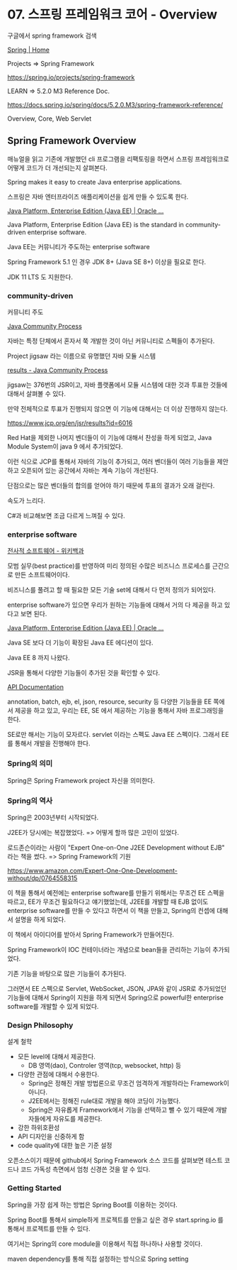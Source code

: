 # 07. 스프링 프레임워크 코어 - Overview

구글에서 spring framework 검색

[Spring | Home](https://spring.io/)

Projects => Spring Framework

https://spring.io/projects/spring-framework

LEARN => 5.2.0 M3 Reference Doc.

https://docs.spring.io/spring/docs/5.2.0.M3/spring-framework-reference/

Overview, Core, Web Servlet



## Spring Framework Overview

매뉴얼을 읽고 기존에 개발했던 cli 프로그램을 리팩토링을 하면서 스프링 프레임워크로 어떻게 코드가 더 개선되는지 살펴본다.



Spring makes it easy to create Java enterprise applications.

스프링은 자바 엔터프라이즈 애플리케이션을 쉽게 만들 수 있도록 한다.



[Java Platform, Enterprise Edition (Java EE) | Oracle ...](https://www.oracle.com/java/technologies/java-ee-glance.html)

Java Platform, Enterprise Edition (Java EE) is the standard in community-driven enterprise software.

Java EE는 커뮤니티가 주도하는 enterprise software



Spring Framework 5.1 인 경우 JDK 8+ (Java SE 8+) 이상을 필요로 한다.

JDK 11 LTS 도 지원한다.



### community-driven

커뮤니티 주도

[Java Community Process](https://www.jcp.org/en/home/index)

자바는 특정 단체에서 혼자서 쭉 개발한 것이 아닌 커뮤니티로 스펙들이 추가된다.

Project jigsaw 라는 이름으로 유명했던 자바 모듈 시스템

[results - Java Community Process](https://www.jcp.org/en/jsr/results?id=5959)

jigsaw는 376번의 JSR이고, 자바 플랫폼에서 모듈 시스템에 대한 것과 투표한 것들에 대해서 살펴볼 수 있다.

만약 전체적으로 투표가 진행되지 않으면 이 기능에 대해서는 더 이상 진행하지 않는다.

https://www.jcp.org/en/jsr/results?id=6016

Red Hat을 제외한 나머지 벤더들이 이 기능에 대해서 찬성을 하게 되었고, Java Module System이 java 9 에서 추가되었다.

이런 식으로 JCP를 통해서 자바의 기능이 추가되고, 여러 벤더들이 여러 기능들을 제안하고 오픈되어 있는 공간에서 자바는 계속 기능이 개선된다.

단점으로는 많은 벤더들의 합의를 얻어야 하기 때문에 투표의 결과가 오래 걸린다.

속도가 느리다.

C#과 비교해보면 조금 다르게 느껴질 수 있다.



### enterprise software

[전사적 소프트웨어 - 위키백과](https://ko.wikipedia.org/wiki/전사적_소프트웨어)

모범 실무(best practice)를 반영하여 미리 정의된 수많은 비즈니스 프로세스를 근간으로 만든 소프트웨어이다.

비즈니스를 풀려고 할 때 필요한 모든 기술 set에 대해서 다 먼저 정의가 되어있다.

enterprise software가 있으면 우리가 원하는 기능들에 대해서 거의 다 제공을 하고 있다고 보면 된다.



[Java Platform, Enterprise Edition (Java EE) | Oracle ...](https://www.oracle.com/java/technologies/java-ee-glance.html)

Java SE 보다 더 기능이 확장된 Java EE 에디션이 있다.

Java EE 8 까지 나왔다.

JSR을 통해서 다양한 기능들이 추가된 것을 확인할 수 있다.



[API Documentation](https://javaee.github.io/javaee-spec/javadocs/)

annotation, batch, ejb, el, json, resource, security 등 다양한 기능들을 EE 쪽에서 제공을 하고 있고, 우리는 EE, SE 에서 제공하는 기능을 통해서 자바 프로그래밍을 한다.

SE로만 해서는 기능이 모자르다. servlet 이라는 스펙도 Java EE 스펙이다. 그래서 EE를 통해서 개발을 진행해야 한다.



### Spring의 의미

Spring은 Spring Framework project 자신을 의미한다.



### Spring의 역사

Spring은 2003년부터 시작되었다.

J2EE가 당시에는 복잡했었다. => 어떻게 할까 많은 고민이 있었다.

로드존슨이라는 사람이 "Expert One-on-One J2EE Development without EJB" 라는 책을 썼다. => Spring Framework의 기원

https://www.amazon.com/Expert-One-One-Development-without/dp/0764558315

이 책을 통해서 예전에는 enterprise software를 만들기 위해서는 무조건 EE 스펙을 따르고, EE가 무조건 필요하다고 얘기했었는데, J2EE를 개발할 때 EJB 없이도 enterprise software를 만들 수 있다고 하면서 이 책을 만들고, Spring의 컨셉에 대해서 설명을 하게 되었다.

이 책에서 아이디어를 받아서 Spring Framework가 만들어진다.



Spring Framework이 IOC 컨테이너라는 개념으로 bean들을 관리하는 기능이 추가되었다.

기존 기능을 바탕으로 많은 기능들이 추가된다.

그러면서 EE 스펙으로 Servlet, WebSocket, JSON, JPA와 같이 JSR로 추가되었던 기능들에 대해서 Spring이 지원을 하게 되면서 Spring으로 powerful한 enterprise software를 개발할 수 있게 되었다.



### Design Philosophy

설계 철학

* 모든 level에 대해서 제공한다.
  * DB 영역(dao), Controler 영역(tcp, websocket, http) 등
* 다양한 관점에 대해서 수용한다.
  * Spring은 정해진 개발 방법론으로 무조건 엄격하게 개발하라는 Framework이 아니다.
  * J2EE에서는 정해진 rule대로 개발을 해야 코딩이 가능했다.
  * Spring은 자유롭게 Framework에서 기능을 선택하고 뺄 수 있기 때문에 개발자들에게 자유도를 제공한다.
* 강한 하위호환성
* API 디자인을 신중하게 함
* code quality에 대한 높은 기준 설정



오픈소스이기 때문에 github에서 Spring Framework 소스 코드를 살펴보면 테스트 코드나 코드 가독성 측면에서 엄청 신경쓴 것을 알 수 있다.



### Getting Started

Spring을 가장 쉽게 하는 방법은 Spring Boot를 이용하는 것이다.

Spring Boot를 통해서 simple하게 프로젝트를 만들고 싶은 경우 start.spring.io 를 통해서 프로젝트를 만들 수 있다.



여기서는 Spring의 core module을 이용해서 직접 하나하나 사용할 것이다. 

maven dependency를 통해 직접 설정하는 방식으로 Spring setting

